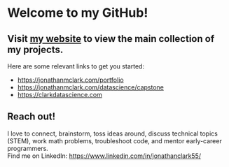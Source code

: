 # Welcome to my GitHub!

## Visit [my website](https://jonathanmclark.com) to view the main collection of my projects.
Here are some relevant links to get you started:
- https://jonathanmclark.com/portfolio
- https://jonathanmclark.com/datascience/capstone
- https://clarkdatascience.com

## Reach out!
I love to connect, brainstorm, toss ideas around, discuss technical topics (STEM), work math problems, troubleshoot code, and mentor early-career programmers.
<br>Find me on LinkedIn: https://www.linkedin.com/in/jonathanclark55/
